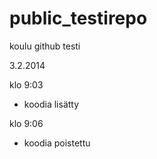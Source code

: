public_testirepo
================

koulu github testi

3.2.2014

klo 9:03
- koodia lisätty

klo 9:06
- koodia poistettu
